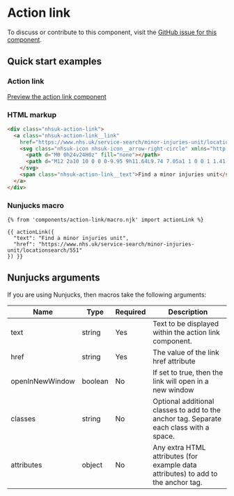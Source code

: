 # Action link

To discuss or contribute to this component, visit the [GitHub issue for this component](https://github.com/nhsuk/nhsuk-frontend/issues/157).

## Quick start examples

### Action link

[Preview the action link component](https://nhsuk.github.io/nhsuk-frontend/components/action-link.html)

### HTML markup

```html
<div class="nhsuk-action-link">
  <a class="nhsuk-action-link__link"
    href="https://www.nhs.uk/service-search/minor-injuries-unit/locationsearch/551" >
    <svg class="nhsuk-icon nhsuk-icon__arrow-right-circle" xmlns="http://www.w3.org/2000/svg" viewBox="0 0 24 24" aria-hidden="true">
      <path d="M0 0h24v24H0z" fill="none"></path>
      <path d="M12 2a10 10 0 0 0-9.95 9h11.64L9.74 7.05a1 1 0 0 1 1.41-1.41l5.66 5.65a1 1 0 0 1 0 1.42l-5.66 5.65a1 1 0 0 1-1.41 0 1 1 0 0 1 0-1.41L13.69 13H2.05A10 10 0 1 0 12 2z"></path>
    </svg>
    <span class="nhsuk-action-link__text">Find a minor injuries unit</span>
  </a>
</div>
```

### Nunjucks macro

```
{% from 'components/action-link/macro.njk' import actionLink %}

{{ actionLink({
  "text": "Find a minor injuries unit",
  "href": "https://www.nhs.uk/service-search/minor-injuries-unit/locationsearch/551"
}) }}
```

## Nunjucks arguments

If you are using Nunjucks, then macros take the following arguments:

| Name             | Type     | Required  | Description |
| -----------------|----------|-----------|-------------|
| text             | string   | Yes       | Text to be displayed within the action link component. |
| href             | string   | Yes       | The value of the link href attribute |
| openInNewWindow  | boolean  | No        | If set to true, then the link will open in a new window |
| classes          | string   | No        | Optional additional classes to add to the anchor tag. Separate each class with a space. |
| attributes       | object   | No        | Any extra HTML attributes (for example data attributes) to add to the anchor tag. |
